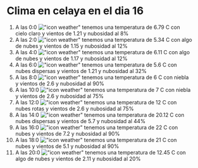 # Clima en celaya en el dia 16

1. A las 0:0 !["icon weather"](http://openweathermap.org/img/w/02n.png) tenemos una temperatura de 6.79 C con cielo claro y  vientos de 1.21 y nubosidad al 8%
1. A las 2:0 !["icon weather"](http://openweathermap.org/img/w/02n.png) tenemos una temperatura de 5.34 C con algo de nubes y  vientos de 1.15 y nubosidad al 12%
1. A las 4:0 !["icon weather"](http://openweathermap.org/img/w/02n.png) tenemos una temperatura de 6.11 C con algo de nubes y  vientos de 1.17 y nubosidad al 12%
1. A las 6:0 !["icon weather"](http://openweathermap.org/img/w/03n.png) tenemos una temperatura de 5.6 C con nubes dispersas y  vientos de 1.21 y nubosidad al 32%
1. A las 8:0 !["icon weather"](http://openweathermap.org/img/w/50n.png) tenemos una temperatura de 6 C con niebla y  vientos de 2.6 y nubosidad al 90%
1. A las 10:0 !["icon weather"](http://openweathermap.org/img/w/50d.png) tenemos una temperatura de 7 C con niebla y  vientos de 2.6 y nubosidad al 75%
1. A las 12:0 !["icon weather"](http://openweathermap.org/img/w/04d.png) tenemos una temperatura de 12 C con nubes rotas y  vientos de 2.6 y nubosidad al 75%
1. A las 14:0 !["icon weather"](http://openweathermap.org/img/w/03d.png) tenemos una temperatura de 20.12 C con nubes dispersas y  vientos de 5.7 y nubosidad al 44%
1. A las 16:0 !["icon weather"](http://openweathermap.org/img/w/04d.png) tenemos una temperatura de 22 C con nubes y  vientos de 7.2 y nubosidad al 90%
1. A las 18:0 !["icon weather"](http://openweathermap.org/img/w/04d.png) tenemos una temperatura de 21 C con nubes y  vientos de 5.1 y nubosidad al 90%
1. A las 20:0 !["icon weather"](http://openweathermap.org/img/w/02n.png) tenemos una temperatura de 12.45 C con algo de nubes y  vientos de 2.11 y nubosidad al 20%
